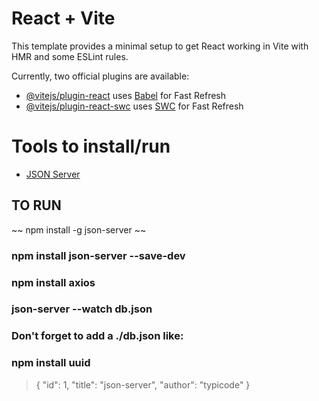 # React + Vite

This template provides a minimal setup to get React working in Vite with HMR and some ESLint rules.

Currently, two official plugins are available:

- [@vitejs/plugin-react](https://github.com/vitejs/vite-plugin-react/blob/main/packages/plugin-react/README.md) uses [Babel](https://babeljs.io/) for Fast Refresh
- [@vitejs/plugin-react-swc](https://github.com/vitejs/vite-plugin-react-swc) uses [SWC](https://swc.rs/) for Fast Refresh

# Tools to install/run

- [JSON Server](https://github.com/typicode/json-server#getting-started)
## TO RUN
~~ npm install -g json-server ~~
### npm install json-server --save-dev
### npm install axios
### json-server --watch db.json
### Don't forget to add a ./db.json like:
### npm install uuid
> { "id": 1, "title": "json-server", "author": "typicode" }